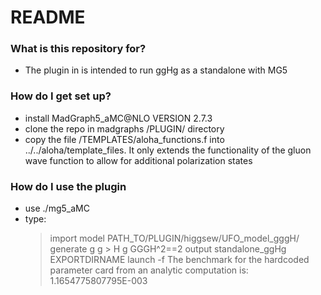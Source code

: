 # README #


### What is this repository for? ###

* The plugin in is intended to run ggHg as a standalone with MG5

### How do I get set up? ###

* install MadGraph5_aMC@NLO VERSION 2.7.3
* clone the repo in madgraphs /PLUGIN/ directory
* copy the file /TEMPLATES/aloha_functions.f into ../../aloha/template_files. It only extends the functionality of the gluon wave function to allow for additional polarization states


### How do I use the plugin ###
* use ./mg5_aMC
* type:
    > import model PATH_TO/PLUGIN/higgsew/UFO_model_gggH/
    > generate g g > H g GGGH^2==2
    > output standalone_ggHg EXPORTDIRNAME
    > launch -f
    > The benchmark for the hardcoded parameter card from an analytic computation is: 1.1654775807795E-003  